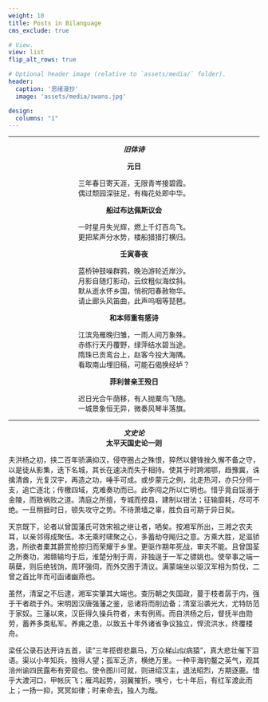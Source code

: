 ```yaml
---
weight: 10
title: Posts in Bilanguage
cms_exclude: true

# View.
view: list
flip_alt_rows: true

# Optional header image (relative to `assets/media/` folder).
header:
  caption: '思绪漫抄'
  image: 'assets/media/swans.jpg'

design:
  columns: "1"
---
```


---
**<center> _旧体诗_ </center>**


**<center> 元日 </center>**

<center> 三年春日寄天涯，无限青岑接碧霞。 </center>

<center> 偶过颓园深驻足，有梅花处即中华。 </center>


**<center> 船过布达佩斯议会 </center>**

<center> 一时星月失光辉，燃上千灯百鸟飞。 </center>

<center> 更把桨声分水势，楼船猎猎打横归。 </center>



**<center> 壬寅春夜 </center>**

<center> 蓝桥钟鼓噪群鸦，晚泊游轮近岸沙。 </center>

<center> 月影自随灯影动，云纹粗似海纹斜。 </center>

<center> 默从逝水怀乡国，悄祝阳春赦物华。 </center>

<center> 请止廊头风笛曲，此声呜咽等琵琶。 </center>


**<center> 和本师重有感诗 </center>**

<center> 江滨凫雁晚归雏，一雨人间万象殊。 </center>

<center> 赤练行天丹覆野，绿萍结水碧当途。 </center>

<center> 隋珠已贡鸾台上，赵客今投大海隅。 </center>

<center> 看取南山埋旧稿，可能石偈换经垆？ </center>


**<center> 菲利普亲王殁日 </center>**

<center> 迟日光合午荫移，有人抛粟鸟飞随。 </center>

<center> 一城景象恒无异，微奏风琴半落旗。 </center>



---
***<center> 文史论 </center>***
**<center> 太平天国史论一则 </center>**

夫洪杨之初，挟二百年骄满抑汉，侵夺圈占之殊恨，猝然以健锋挫久懈不备之守，以是徒从影集，迭下名城，其长在速决而失于相持。使其于时跨湘鄂，趋豫冀，诛擒清酋，光复汉宇，再造之功，唾手可成。或步蒙元之例，北走热河，亦只分师一支，追亡逐北；传檄四域，克难奏功而已。此李闯之所以亡明也。惜乎竟自馁溺于金陵，而致祸败之道。清庭之所擅，专城而控县，建制以钳法；征输靡耗，尽可不绝。一旦稍捱时日，顿失攻守之势。不待萧墙之辜，胜负自可期于异日矣。

天京既下，论者以曾国藩氏可效宋祖之继让者，哂矣。按湘军所出，三湘之农夫耳，以亲邻得成聚伍。本无乘时啸聚之心，多蓄劫夺飚归之意。方乘大胜，足滋骄逸，所欲者橐其爵赏抢掠归而荣耀于乡里。更驱作期年死战，审夫不能。且曾国荃之所奏功，湘赣输均于后，淮楚分制于周，非独逞于一军之骠姚也。使举事之端一萌蘖，则后绝钱饷，周环强伺，而外交困于清议。满蒙端坐以驱汉军相为剪伐，二曾之首比年而可函诸幽燕也。

虽然，清室之不后逮，湘军实肇其大端也。查历朝之失国政，蔓于枝者孱于内，强于干者疏于外。宋明因汉唐强藩之鉴，忌诸将而削边备；清室沿袭光大，尤特防范于家奴。三藩以来，汉臣得久操兵符者，未有例焉。而自洪杨之后，督抚半由勋劳，蓄养多类私军。养痈之患，以致五十年外诸省争议独立，悍流洪水，终覆楼舟。

梁任公录石达开诗五首，读“三年揽辔悲羸马，万众梯山似病猿”，真大悲壮催下泪语。渠以小年知兵，独得人望；孤军乏济，横绝万里。一种平海钓鳌之英气，观其涪州谕四民露布有旁窥也。使令图川可就，则进绍汉主，退法昭烈，方期逐鹿。惜乎大渡河口，甲帐灰飞；雁鸿起势，羽翼摧折。咦兮，七十年后，有红军渡此而上；一扬一抑，冥冥如律；时来命去，独人为哉。
